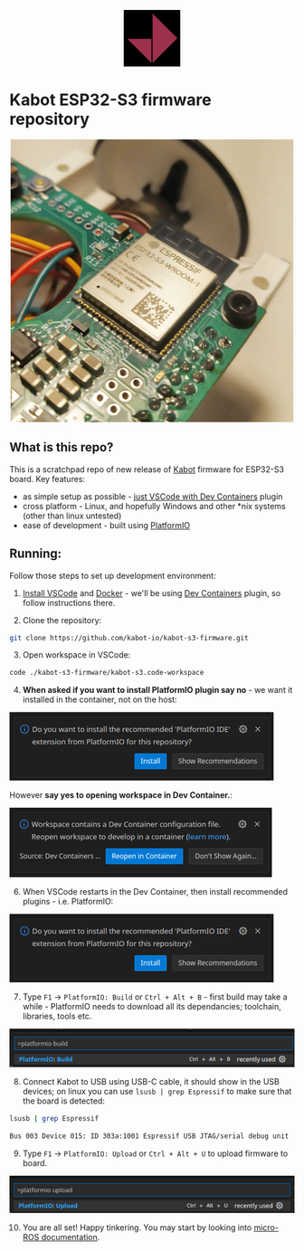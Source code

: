 <p align="center">
<img src="docs/img/kabot-logo.png" alt= “” width="100">
</p>


# Kabot ESP32-S3 firmware repository

<p align="center">
<img src="docs/img/kabot-esp32-s3.jpg" alt= “” width="500">
</p>

## What is this repo?

This is a scratchpad repo of new release of [Kabot](https://github.com/kabot-io/POC) firmware for ESP32-S3 board. Key features:
- as simple setup as possible - [just VSCode with Dev Containers](https://code.visualstudio.com/docs/devcontainers/containers) plugin
- cross platform - Linux, and hopefully Windows and other *nix systems (other than linux untested)
- ease of development - built using [PlatformIO](https://platformio.org/)

## Running:

Follow those steps to set up development environment:

1. [Install VSCode](https://code.visualstudio.com/) and [Docker](https://www.docker.com/) - we'll be using [Dev Containers](https://code.visualstudio.com/docs/devcontainers/containers) plugin, so follow instructions there.

2. Clone the repository: 
```bash
git clone https://github.com/kabot-io/kabot-s3-firmware.git
```
3. Open workspace in VSCode:
```bash
code ./kabot-s3-firmware/kabot-s3.code-workspace
```
4. **When asked if you want to install PlatformIO plugin say no** - we want it installed in the container, not on the host:

![Say no](docs/img/platformio-install-recommended.png)

However **say yes to opening workspace in Dev Container.**:

![Say yes](docs/img/dev-containers-reopen.png)

6. When VSCode restarts in the Dev Container, then install recommended plugins - i.e. PlatformIO:

![Say yes](docs/img/platformio-install-recommended.png)


7. Type `F1` -> `PlatformIO: Build` or `Ctrl + Alt + B` - first build may take a while - PlatformIO needs to download all its dependancies; toolchain, libraries, tools etc.

![Build](docs/img/platformio-build.png)

8. Connect Kabot to USB using USB-C cable, it should show in the USB devices; on linux you can use `lsusb | grep Espressif` to make sure that the board is detected:

```bash
lsusb | grep Espressif
```
```bash
Bus 003 Device 015: ID 303a:1001 Espressif USB JTAG/serial debug unit
```

9. Type `F1` -> `PlatformIO: Upload` or `Ctrl + Alt + U` to upload firmware to board.

![Build](docs/img/platformio-upload.png)

10. You are all set! Happy tinkering. You may start by looking into [micro-ROS documentation](https://micro.ros.org/).
